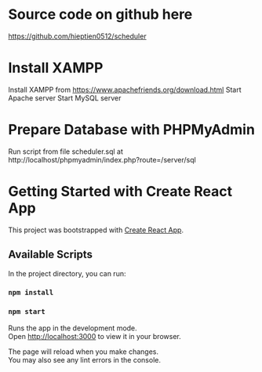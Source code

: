 # Source code on github here
https://github.com/hieptien0512/scheduler

# Install XAMPP
Install XAMPP from https://www.apachefriends.org/download.html
Start Apache server
Start MySQL server

# Prepare Database with PHPMyAdmin
Run script from file scheduler.sql at http://localhost/phpmyadmin/index.php?route=/server/sql

# Getting Started with Create React App

This project was bootstrapped with [Create React App](https://github.com/facebook/create-react-app).

## Available Scripts

In the project directory, you can run:

### `npm install`
### `npm start`

Runs the app in the development mode.\
Open [http://localhost:3000](http://localhost:3000) to view it in your browser.

The page will reload when you make changes.\
You may also see any lint errors in the console.

